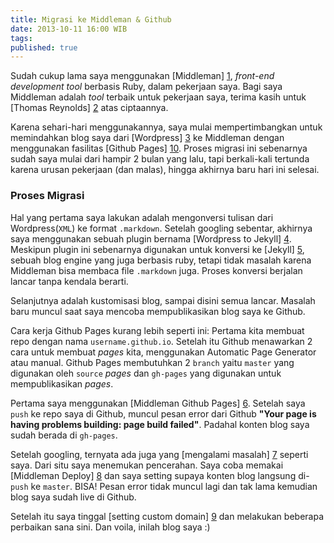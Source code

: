 ```yaml
---
title: Migrasi ke Middleman & Github
date: 2013-10-11 16:00 WIB
tags:
published: true
---
```



Sudah cukup lama saya menggunakan [Middleman] [1], *front-end development tool* berbasis Ruby, dalam pekerjaan saya. Bagi saya Middleman adalah *tool* terbaik untuk pekerjaan saya, terima kasih untuk [Thomas Reynolds] [2] atas ciptaannya. 

Karena sehari-hari menggunakannya, saya mulai mempertimbangkan untuk memindahkan blog saya dari [Wordpress] [3] ke Middleman dengan menggunakan fasilitas [Github Pages] [10]. Proses migrasi ini sebenarnya sudah saya mulai dari hampir 2 bulan yang lalu, tapi berkali-kali tertunda karena urusan pekerjaan (dan malas), hingga akhirnya baru hari ini selesai.

### Proses Migrasi

Hal yang pertama saya lakukan adalah mengonversi tulisan dari Wordpress(`XML`) ke format `.markdown`. Setelah googling sebentar, akhirnya saya menggunakan sebuah plugin bernama [Wordpress to Jekyll] [4]. Meskipun plugin ini sebenarnya digunakan untuk konversi ke [Jekyll] [5], sebuah blog engine yang juga berbasis ruby, tetapi tidak masalah karena Middleman bisa membaca file `.markdown` juga. Proses konversi berjalan lancar tanpa kendala berarti.

Selanjutnya adalah kustomisasi blog, sampai disini semua lancar. Masalah baru muncul saat saya mencoba mempublikasikan blog saya ke Github. 

Cara kerja Github Pages kurang lebih seperti ini: Pertama kita membuat repo dengan nama `username.github.io`. Setelah itu Github menawarkan 2 cara untuk membuat *pages* kita, menggunakan Automatic Page Generator atau manual. Github Pages membutuhkan 2 `branch` yaitu `master` yang digunakan oleh `source` *pages* dan `gh-pages` yang digunakan untuk mempublikasikan *pages*.

Pertama saya menggunakan [Middleman Github Pages] [6]. Setelah saya `push` ke repo saya di Github, muncul pesan error dari Github **"Your page is having problems building: page build failed"**. Padahal konten blog saya sudah berada di `gh-pages`.

Setelah googling, ternyata ada juga yang [mengalami masalah] [7] seperti saya. Dari situ saya menemukan pencerahan. Saya coba memakai [Middleman Deploy] [8] dan saya setting supaya konten blog langsung di-`push` ke `master`. BISA! Pesan error tidak muncul lagi dan tak lama kemudian blog saya sudah live di Github.

Setelah itu saya tinggal [setting custom domain] [9] dan melakukan beberapa perbaikan sana sini. Dan voila, inilah blog saya :)

[1]: http://middlemanapp.com/
[2]: http://awardwinningfjords.com/
[3]: http://wordpress.org
[4]: https://github.com/davidwinter/wordpress-to-jekyll
[5]: http://jekyllrb.com/
[6]: https://github.com/neo/middleman-gh-pages
[7]: https://twitter.com/middlemanapp/status/357243889234616320
[8]: https://github.com/tvaughan/middleman-deploy
[9]: https://help.github.com/articles/setting-up-a-custom-domain-with-pages
[10]: http://pages.github.com/